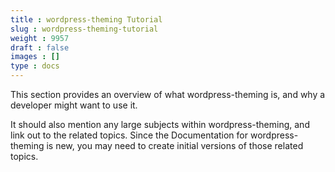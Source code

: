 ```yaml
---
title : wordpress-theming Tutorial
slug : wordpress-theming-tutorial
weight : 9957
draft : false
images : []
type : docs
---
```


This section provides an overview of what wordpress-theming is, and why a developer might want to use it.

It should also mention any large subjects within wordpress-theming, and link out to the related topics.  Since the Documentation for wordpress-theming is new, you may need to create initial versions of those related topics.


